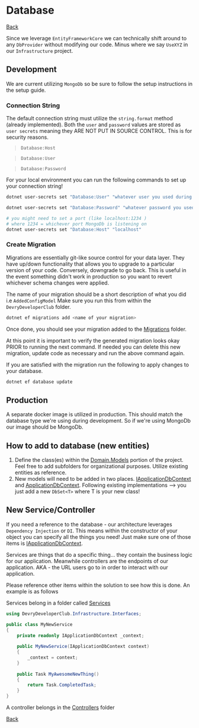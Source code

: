 # Database
[Back](../Readme.md)

Since we leverage `EntityFrameworkCore` we can technically shift around to any `DbProvider` without modifying our code. Minus where we say
`UseXYZ` in our `Infrastructure` project. 

Development
----

We are current utilizing `MongoDb` so be sure to follow the setup instructions in the setup guide.

### Connection String
The default connection string must utilize the `string.format` method (already implemented). Both the `user` and `password`
values are stored as `user secrets` meaning they ARE NOT PUT IN SOURCE CONTROL. This is for security reasons.

> `Database:Host`

> `Database:User`

> `Database:Password`

For your local environment you can run the following commands to set up your connection string!

```bash
dotnet user-secrets set "Database:User" "whatever user you used during setup"
```

```bash
dotnet user-secrets set "Database:Password" "whatever password you used during setup"
```

```bash
# you might need to set a port (like localhost:1234 )
# where 1234 = whichever port MongoDb is listening on
dotnet user-secrets set "Database:Host" "localhost"
```

### Create Migration
Migrations are essentially git-like source control for your data layer. They have up/down functionality that allows you to upgrade to a particular version of your code. 
Conversely, downgrade to go back. This is useful in the event something didn't work in production so you want to revert whichever schema changes were applied.

The name of your migration should be a short description of what you did i.e `AddedConfigModel`
Make sure you run this from within the `DevryDeveloperClub` folder.

```bash
dotnet ef migrations add <name of your migration>
```

Once done, you should see your migration added to the [Migrations](../Migrations/) folder.

At this point it is important to verify the generated migration looks okay PRIOR to running the next command. If needed
you can delete this new migration, update code as necessary and run the above command again.

If you are satisfied with the migration run the following to apply changes to your database.

```bash
dotnet ef database update
```

Production
-----

A separate docker image is utilized in production. This should match the database type we're using during development. So if we're using MongoDb our image should be MongoDb.

How to add to database (new entities)
-----
1. Define the class(es) within the [Domain.Models](../../DevryDeveloperClub.Domain/Models/) portion of the project. Feel free to add subfolders for organizational purposes. Utilize existing entities as reference.
2. New models will need to be added in two places.
    [IApplicationDbContext](../../DevryDeveloperClub.Infrastructure/Data/IApplicationDbContext) and [ApplicationDbContext](../../DevryDeveloperClub.Infrastructure/Data/ApplicationDbContext). Following existing implementations --> you just add a new `DbSet<T>` where T is your new class!

New Service/Controller
-----
If you need a reference to the database - our architecture leverages `Dependency Injection` or `DI`. This means within the constructor
of your object you can specify all the things you need! Just make sure one of those items is [IApplicationDbContext](../../DevryDeveloperClub.Infrastructure/Data/IApplicationDbContext).

Services are things that do a specific thing... they contain the business logic for our application. Meanwhile
controllers are the endpoints of our application. AKA - the URL users go to in order to interact with our application.

Please reference other items within the solution to see how this is done. An example is as follows

Services belong in a folder called [Services](../Services)
```c#
using DevryDeveloperClub.Infrastructure.Interfaces;

public class MyNewService
{
    private readonly IApplicationDbContext _context;
    
    public MyNewService(IApplicationDbContext context)
    {
        _context = context;
    }
    
    public Task MyAwesomeNewThing()
    {
        return Task.CompletedTask;
    }
}
```

A controller belongs in the [Controllers](../Controllers) folder

[Back](../Readme.md)